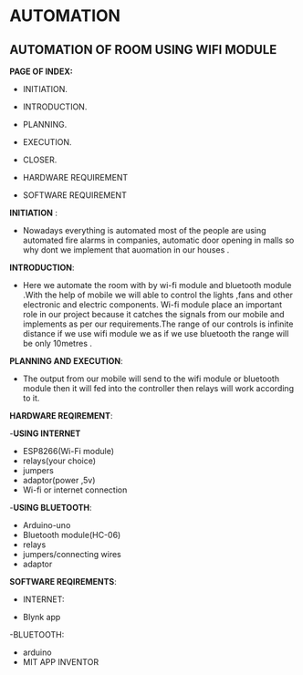 # AUTOMATION
## AUTOMATION OF ROOM USING WIFI MODULE

**PAGE OF INDEX:**

- INITIATION.

- INTRODUCTION.

- PLANNING.

- EXECUTION.

- CLOSER.

- HARDWARE REQUIREMENT

- SOFTWARE REQUIREMENT


**INITIATION** :
 - Nowadays everything is automated most of the people are using automated fire alarms in companies, automatic door opening in malls so  why dont we implement that auomation in our houses .
 
 
**INTRODUCTION**:
 - Here we automate the room with by wi-fi module and bluetooth module .With the help of mobile we will able to control the lights ,fans      and other electronic and electric components. Wi-fi module place an important role in our project because it catches the signals from our mobile and implements as per our requirements.The range of our controls is infinite distance if we use wifi module we as if we use bluetooth the range will be only 10metres .
 
 
**PLANNING AND EXECUTION**:
 - The output from our mobile will send to the wifi module or bluetooth module then it will fed into the controller then relays will work according to it.
 
 
**HARDWARE REQIREMENT**:


 -**USING INTERNET**
  - ESP8266(Wi-Fi module)
  - relays(your choice)
  - jumpers 
  - adaptor(power ,5v)
  - Wi-fi or internet connection
  
  
 -**USING BLUETOOTH**:
  - Arduino-uno
  - Bluetooth module(HC-06)
  - relays
  - jumpers/connecting wires
  - adaptor
  
  
**SOFTWARE REQIREMENTS**:


 - INTERNET:
 
 
  - Blynk app
  
  
 -BLUETOOTH:
 
 
  - arduino 
  - MIT APP INVENTOR


  

 
 
 
